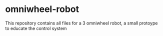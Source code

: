 # omniwheel-robot
This repository contains all files for a 3 omniwheel robot, a small protoype to educate the control system
